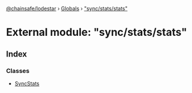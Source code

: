 [@chainsafe/lodestar](../README.md) › [Globals](../globals.md) › ["sync/stats/stats"](_sync_stats_stats_.md)

# External module: "sync/stats/stats"

## Index

### Classes

* [SyncStats](../classes/_sync_stats_stats_.syncstats.md)
